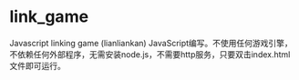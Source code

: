 # link_game
Javascript linking game (lianliankan)
JavaScript编写。不使用任何游戏引擎，不依赖任何外部程序，无需安装node.js，不需要http服务，只要双击index.html文件即可运行。